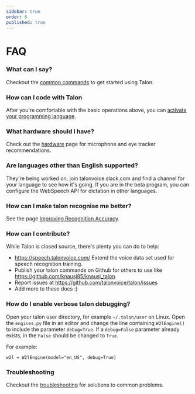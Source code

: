 ```yaml
---
sidebar: true
order: 6
published: true
---
```


# FAQ

### What can I say?  
Checkout the [common commands](/getting_started/#basic-usage) to get started using Talon.

### How can I code with Talon
After you're comfortable with the basic operations above, you can [activate your programming language](/scripting_and_configuration/#activating-your-programming-language).

### What hardware should I have?
Check out the [hardware](/hardware) page for microphone and eye tracker recommendations.  

### Are languages other than English supported?

They're being worked on, join talonvoice.slack.com and find a channel for your language to see how it's going. If you are in the beta program, you can configure the WebSpeech API for dictation in other languages.

### How can I make talon recognise me better?

See the page [Improving Recognition Accuracy](/improving_recognition_accuracy).

### How can I contribute?

While Talon is closed source, there's plenty you can do to help:

* https://speech.talonvoice.com/ Extend the voice data set used for speech recognition training.
* Publish your talon commands on Github for others to use like https://github.com/knausj85/knausj_talon.
* Report issues at https://github.com/talonvoice/talon/issues
* Add more to these docs :)

### How do I enable verbose talon debugging?

Open your talon user directory, for example `~/.talon/user` on Linux. Open the `engines.py` file in an editor and change the line containing `W2lEngine()` to include the parameter `debug=True`. If a `debug=False` parameter already exists, in the `False` should be changed to `True`.

For example:
```
w2l = W2lEngine(model="en_US", debug=True)
```

### Troubleshooting
Checkout the [troubleshooting](/troubleshooting) for solutions to common problems.
